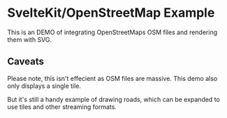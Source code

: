# SvelteKit/OpenStreetMap Example

This is an DEMO of integrating OpenStreetMaps OSM files and rendering them with SVG.

## Caveats

Please note, this isn't effecient as OSM files are massive. This demo also only displays a single tile.

But it's still a handy example of drawing roads, which can be expanded to use tiles and other streaming formats.
